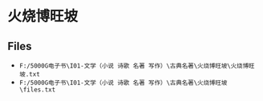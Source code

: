 # 火烧博旺坡

## Files

- `F:/5000G电子书\I01-文学（小说 诗歌 名著 写作）\古典名著\火烧博旺坡\火烧博旺坡.txt`
- `F:/5000G电子书\I01-文学（小说 诗歌 名著 写作）\古典名著\火烧博旺坡\files.txt`
